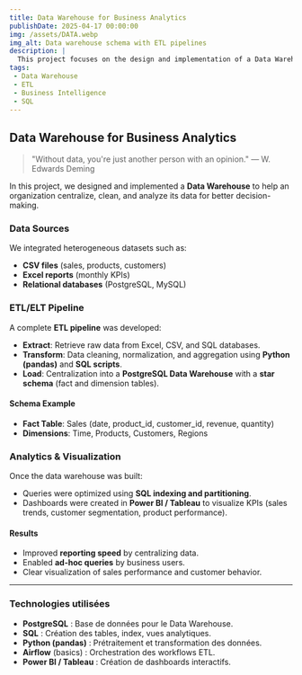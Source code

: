 ```yaml
---
title: Data Warehouse for Business Analytics
publishDate: 2025-04-17 00:00:00
img: /assets/DATA.webp
img_alt: Data warehouse schema with ETL pipelines
description: |
  This project focuses on the design and implementation of a Data Warehouse to centralize and analyze heterogeneous business data. It includes ETL processes, database modeling, and dashboard creation for decision-making.
tags:
 - Data Warehouse
 - ETL
 - Business Intelligence
 - SQL
---
```


## Data Warehouse for Business Analytics

> "Without data, you're just another person with an opinion." — W. Edwards Deming

In this project, we designed and implemented a **Data Warehouse** to help an organization centralize, clean, and analyze its data for better decision-making.

### Data Sources

We integrated heterogeneous datasets such as:
- **CSV files** (sales, products, customers)
- **Excel reports** (monthly KPIs)
- **Relational databases** (PostgreSQL, MySQL)

### ETL/ELT Pipeline

A complete **ETL pipeline** was developed:
- **Extract**: Retrieve raw data from Excel, CSV, and SQL databases.
- **Transform**: Data cleaning, normalization, and aggregation using **Python (pandas)** and **SQL scripts**.
- **Load**: Centralization into a **PostgreSQL Data Warehouse** with a **star schema** (fact and dimension tables).

#### Schema Example
- **Fact Table**: Sales (date, product_id, customer_id, revenue, quantity)
- **Dimensions**: Time, Products, Customers, Regions

### Analytics & Visualization

Once the data warehouse was built:
- Queries were optimized using **SQL indexing and partitioning**.
- Dashboards were created in **Power BI / Tableau** to visualize KPIs (sales trends, customer segmentation, product performance).

#### Results

- Improved **reporting speed** by centralizing data.
- Enabled **ad-hoc queries** by business users.
- Clear visualization of sales performance and customer behavior.

---

### Technologies utilisées

- **PostgreSQL** : Base de données pour le Data Warehouse.
- **SQL** : Création des tables, index, vues analytiques.
- **Python (pandas)** : Prétraitement et transformation des données.
- **Airflow** (basics) : Orchestration des workflows ETL.
- **Power BI / Tableau** : Création de dashboards interactifs.
